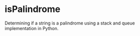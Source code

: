 # isPalindrome
Determining if a string is a palindrome using a stack and queue implementation in Python. 
